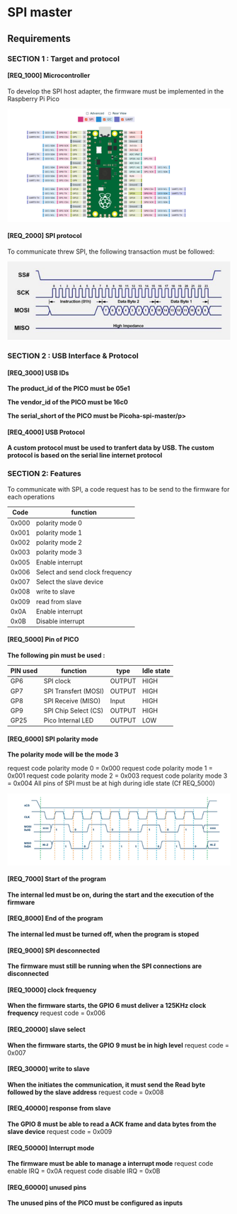 # SPI master

## Requirements


### SECTION 1 : Target and protocol

#### [REQ_1000] Microcontroller

To develop the SPI host adapter, the firmware must be implemented in the Raspberry Pi Pico

![](img/pinout.png)

#### [REQ_2000] SPI protocol

To communicate threw SPI, the following transaction must be followed:  

![](img/spi.png)


### SECTION 2 : USB Interface & Protocol

#### [REQ_3000] USB IDs

**<p>The product_id of the PICO must be 05e1</p>**
**<p>The vendor_id of the PICO must be 16c0</p>**
**<p>The serial_short of the PICO must be Picoha-spi-master/p>**


#### [REQ_4000] USB Protocol

**A custom protocol must be used to tranfert data by USB. The custom protocol is based on the serial line internet protocol**



### SECTION 2: Features

To communicate with SPI, a code request has to be send to the firmware for each operations

|  Code  |   function              |
| -------      | ------------------------|     
|    0x000       |      polarity mode 0       | 
|    0x001       |  polarity mode 1  |
|    0x002       |   polarity mode 2   |  
|    0x003       |  polarity mode 3   |
|    0x005       |  Enable interrupt  |
|    0x006       |      Select and send clock frequency         | 
|    0x007       |  Select the slave device  |
|    0x008       |   write to slave   |  
|    0x009       |  read from slave  |
|    0x0A       |  Enable interrupt  |
|    0x0B       |  Disable interrupt  |

#### [REQ_5000] Pin of PICO
**The following pin must be used :**

|   PIN used   |   function              |   type | Idle state |
| -------      | ------------------------|--------|------------|          
|    GP6       |   SPI clock             | OUTPUT |   HIGH     | 
|    GP7       |  SPI Transfert (MOSI)   | OUTPUT |   HIGH     | 
|    GP8       |   SPI Receive (MISO)    | Input  |   HIGH     |   
|    GP9       |  SPI Chip Select (CS)   | OUTPUT |   HIGH     | 
|    GP25      |    Pico Internal LED    | OUTPUT |   LOW      | 


#### [REQ_6000] SPI polarity mode
**The polarity mode will be the mode 3**

request code polarity mode 0 = 0x000
request code polarity mode 1 = 0x001
request code polarity mode 2 = 0x003
request code polarity mode 3 = 0x004
All pins of SPI must be at high during idle state (Cf REQ_5000)

![](img/spi_mode_3.png)

#### [REQ_7000] Start of the program
**The internal led must be on, during the start and the execution of the firmware**

#### [REQ_8000] End of the program
**The internal led must be turned off, when the program is stoped**

#### [REQ_9000] SPI desconnected
**The firmware must still be running when the SPI connections are disconnected**

#### [REQ_10000] clock frequency
**When the firmware starts, the GPIO 6 must deliver a 125KHz clock frequency**
request code = 0x006

#### [REQ_20000] slave select
**When the firmware starts, the GPIO 9 must be in high level**
request code = 0x007

#### [REQ_30000] write to slave
**When the initiates the communication, it must send the Read byte followed by the slave address**
request code = 0x008

#### [REQ_40000] response from slave
**The GPIO 8 must be able to read a ACK frame and data bytes from the slave device**
request code = 0x009

#### [REQ_50000] Interrupt mode
**The firmware must be able to manage a interrupt mode**
request code enable IRQ = 0x0A
request code disable IRQ = 0x0B

#### [REQ_60000] unused pins
**The unused pins of the PICO must be configured as inputs**